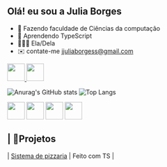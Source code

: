 ## Olá!  eu sou a Julia Borges
- 📔 Fazendo faculdade de Ciências da computação
- 📖 Aprendendo TypeScript
- 👩🏽‍💻 Ela/Dela
- ✉️ contate-me jjuliaborgess@gmail.com
<a href="https://www.linkedin.com/in/julia-borges-371410334/" target="_blank">
  <img src="https://cdn.jsdelivr.net/gh/devicons/devicon/icons/linkedin/linkedin-original.svg" width="40" height="40"/>
</a>  <a href="https://www.instagram.com/juba.dev/" target="_blank">
  <img src="https://cdn.jsdelivr.net/gh/simple-icons/simple-icons/icons/instagram.svg" width="40" height="40" fill="#E4405F"/>
</a>


![Anurag's GitHub stats](https://github-readme-stats.vercel.app/api?username=Jjbborges&show_icons=true&theme=transparent) ![Top Langs](https://github-readme-stats.vercel.app/api/top-langs/?username=Jjbborges&layout=compact)

<img src="https://cdn.jsdelivr.net/gh/devicons/devicon/icons/typescript/typescript-original.svg" width="40" height="40"/> <img src="https://cdn.jsdelivr.net/gh/devicons/devicon/icons/html5/html5-original.svg" width="40" height="40"/> <img src="https://cdn.jsdelivr.net/gh/devicons/devicon/icons/css3/css3-original.svg" width="40" height="40"/> <img src="https://cdn.jsdelivr.net/gh/devicons/devicon/icons/javascript/javascript-original.svg" width="40" height="40"/>

## | 🌸Projetos
| [Sistema de pizzaria](https://github.com/Jjbborges/Pizzaria-mimi) | Feito com TS |

